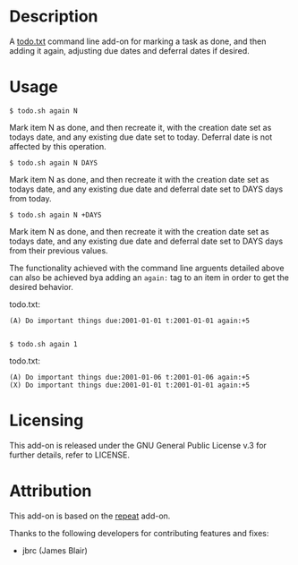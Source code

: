 # Description

A [todo.txt](https://github.com/ginatrapani/todo.txt-cli) command line add-on for marking a task as done, and then
adding it again, adjusting due dates and deferral dates if desired.

# Usage

    $ todo.sh again N
Mark item N as done, and then recreate it, with the creation date set
as todays date, and any existing due date set to today. Deferral date
is not affected by this operation.

    $ todo.sh again N DAYS
Mark item N as done, and then recreate it with the creation date set
as todays date, and any existing due date and deferral date set to
DAYS days from today.

    $ todo.sh again N +DAYS
Mark item N as done, and then recreate it with the creation date set
as todays date, and any existing due date and deferral date set to
DAYS days from their previous values.

The functionality achieved with the command line arguents detailed
above can also be achieved bya adding an `again:` tag to an item
in order to get the desired behavior.

todo.txt:

    (A) Do important things due:2001-01-01 t:2001-01-01 again:+5


    $ todo.sh again 1

todo.txt:

    (A) Do important things due:2001-01-06 t:2001-01-06 again:+5
    (X) Do important things due:2001-01-01 t:2001-01-01 again:+5


# Licensing

This add-on is released under the GNU General Public License v.3
for further details, refer to LICENSE.

# Attribution

This add-on is based on the
[repeat](https://github.com/drobertadams/todo.txt-cli-addons/tree/master/repeat)
add-on.

Thanks to the following developers for contributing features and fixes:

- jbrc (James Blair)

